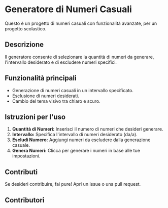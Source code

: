 # Generatore di Numeri Casuali

Questo è un progetto di numeri casuali con funzionalità avanzate, per un progetto scolastico.

## Descrizione

Il generatore consente di selezionare la quantità di numeri da generare, l'intervallo desiderato e di escludere numeri specifici.

## Funzionalità principali

- Generazione di numeri casuali in un intervallo specificato.
- Esclusione di numeri desiderati.
- Cambio del tema visivo tra chiaro e scuro.

## Istruzioni per l'uso

1. **Quantità di Numeri:** Inserisci il numero di numeri che desideri generare.
2. **Intervallo:** Specifica l'intervallo di numeri desiderato (da/a).
3. **Escludi Numero:** Aggiungi numeri da escludere dalla generazione casuale.
4. **Genera Numeri:** Clicca per generare i numeri in base alle tue impostazioni.

## Contributi

Se desideri contribuire, fai pure! Apri un issue o una pull request.

## Contributori


